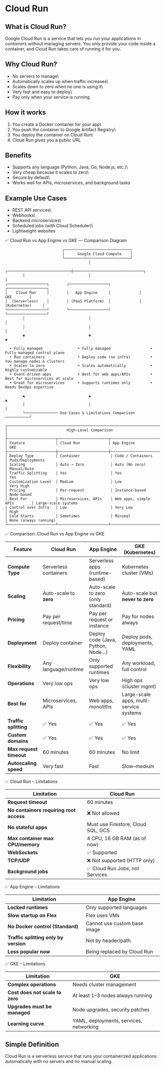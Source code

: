 # Cloud Run

## What is Cloud Run?

Google Cloud Run is a service that lets you run your applications in
*containers* without managing servers. You only provide your code inside
a container, and Cloud Run takes care of running it for you.

## Why Cloud Run?

-   No servers to manage\
-   Automatically scales up when traffic increases\
-   Scales down to zero when no one is using it\
-   Very fast and easy to deploy\
-   Pay only when your service is running

## How it works

1.  You create a Docker container for your app\
2.  You push the container to Google Artifact Registry\
3.  You deploy the container on Cloud Run\
4.  Cloud Run gives you a public URL

## Benefits

-   Supports any language (Python, Java, Go, Node.js, etc.)\
-   Very cheap because it scales to zero\
-   Secure by default\
-   Works well for APIs, microservices, and background tasks

## Example Use Cases

-   REST API services\
-   Webhooks\
-   Backend microservices\
-   Scheduled jobs (with Cloud Scheduler)\
-   Lightweight websites


✅ Cloud Run vs App Engine vs GKE — Comparison Diagram

``` text
                          ┌──────────────────────────────┐
                          │      Google Cloud Compute    │
                          └──────────────────────────────┘
                                      │
        ┌─────────────────────────────┼────────────────────────────────┐
        │                             │                                │
┌──────────────────┐        ┌──────────────────┐             ┌──────────────────┐
│    Cloud Run     │        │   App Engine     │             │       GKE        │
│  (Serverless)    │        │ (PaaS Platform)  │             │ (Kubernetes)     │
└──────────────────┘        └──────────────────┘             └──────────────────┘
        │                             │                                │
        │                             │                                │
        ▼                             ▼                                ▼

  • Fully managed                • Fully managed                  • Fully managed control plane
  • Run containers               • Deploy code (no infra)         • You manage nodes & clusters
  • Scales to zero               • Scales automatically           • Highly customizable
  • Event-driven apps            • Best for web apps/APIs         • Best for microservices at scale
  • Great for microservices      • Supports runtimes only         • Needs DevOps expertise

        ▲                             ▲                                ▲
        │                             │                                │
        └─────────────── Use Cases & Limitations Comparison ───────────┘

┌─────────────────────────────────────────────────────────────────────────────┐
│                           High-Level Comparison                             │
├──────────────────────┬───────────────────────┬──────────────────────────────┤
│ Feature              │ Cloud Run             │ App Engine                  │ GKE
├──────────────────────┼───────────────────────┼──────────────────────────────┤
│ Deploy Type          │ Container              │ Code / Containers            │ Pods/Deployments
│ Scaling              │ Auto → Zero            │ Auto (No zero)               │ Manual/Auto
│ Traffic Splitting    │ Yes                    │ Yes                          │ Yes
│ Customization Level  │ Medium                 │ Low                          │ Very High
│ Pricing              │ Per-request            │ Instance-based               │ Node-based
│ Best For             │ Microservices, APIs    │ Web apps, simple APIs        │ Large-scale systems
│ Control over Infra   │ Low                    │ Very Low                     │ High
│ Cold Starts          │ Sometimes              │ Minimal                      │ None (always running)
└──────────────────────┴───────────────────────┴──────────────────────────────┘

```
✅ Comparison: Cloud Run vs App Engine vs GKE

| Feature                 | **Cloud Run**          | **App Engine**                     | **GKE (Kubernetes)**                    |
| ----------------------- | ---------------------- | ---------------------------------- | --------------------------------------- |
| **Compute Type**        | Serverless containers  | Serverless apps (runtime-based)    | Kubernetes cluster (VMs)                |
| **Scaling**             | Auto-scale to **zero** | Auto-scale to zero (only standard) | Auto-scale but **never to zero**        |
| **Pricing**             | Pay per request/time   | Pay per request or instance        | Pay for nodes always                    |
| **Deployment**          | Deploy container       | Deploy code (Java, Python, Node…)  | Deploy pods, deployments, YAML          |
| **Flexibility**         | Any language/runtime   | Only supported runtimes            | Any workload, full control              |
| **Operations**          | Very low ops           | Very low ops                       | High ops (cluster mgmt)                 |
| **Best for**            | Microservices, APIs    | Web apps, monoliths                | Large-scale apps, multi-service systems |
| **Traffic splitting**   | ✅ Yes                  | ✅ Yes                              | ✅ Yes                                   |
| **Custom domains**      | ✅ Yes                  | ✅ Yes                              | ✅ Yes                                   |
| **Max request timeout** | 60 minutes             | 60 minutes                         | No limit                                |
| **Autoscaling speed**   | Very fast              | Fast                               | Slow–medium                             |

✅ Cloud Run – Limitations

| Limitation                              | Cloud Run                          |
| --------------------------------------- | ---------------------------------- |
| **Request timeout**                     | 60 minutes                         |
| **No containers requiring root access** | ❌ Not allowed                      |
| **No stateful apps**                    | Must use Firestore, Cloud SQL, GCS |
| **Max container max CPU/memory**        | 4 CPU, 16 GB RAM (as of now)       |
| **WebSockets**                          | ✅ Supported                        |
| **TCP/UDP**                             | ❌ Not supported (HTTP only)        |
| **Background jobs**                     | ✅ Cloud Run Jobs, not Services     |


✅ App Engine – Limitations

| Limitation                            | App Engine                   |
| ------------------------------------- | ---------------------------- |
| **Locked runtimes**                   | Only supported languages     |
| **Slow startup on Flex**              | Flex uses VMs                |
| **No Docker control (Standard)**      | Cannot use custom base image |
| **Traffic splitting only by version** | Not by header/path           |
| **Less popular now**                  | Being replaced by Cloud Run  |


✅ GKE – Limitations

| Limitation                      | GKE                                     |
| ------------------------------- | --------------------------------------- |
| **Complex operations**          | Needs cluster management                |
| **Cost does not scale to zero** | At least 1–3 nodes always running       |
| **Upgrades must be managed**    | Node upgrades, security patches         |
| **Learning curve**              | YAML, deployments, services, networking |


## Simple Definition

Cloud Run is a serverless service that runs your containerized
applications automatically with no servers and no manual scaling.
